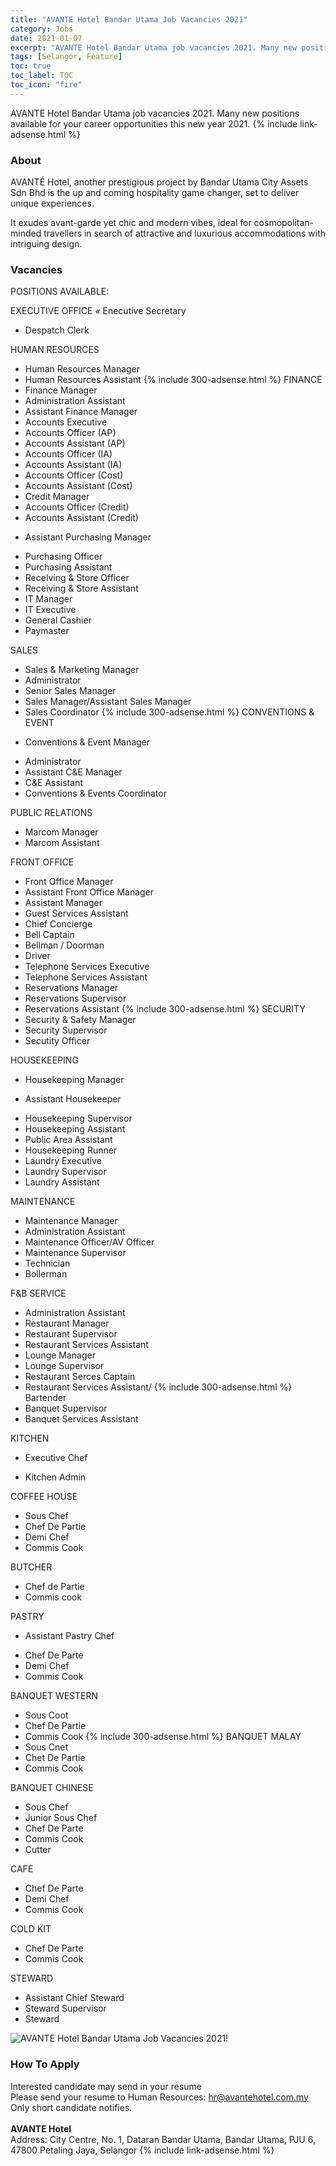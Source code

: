 ```yaml
---
title: "AVANTE Hotel Bandar Utama Job Vacancies 2021" 
category: Jobs 
date: 2021-01-07
excerpt: "AVANTE Hotel Bandar Utama job vacancies 2021. Many new positions available for your career opportunities." 
tags: [Selangor, Feature] 
toc: true 
toc_label: TOC 
toc_icon: "fire" 
--- 
```


AVANTE Hotel Bandar Utama job vacancies 2021. Many new positions available for your career opportunities this new year 2021.
{% include link-adsense.html %} 
### About
AVANTÉ Hotel, another prestigious project by Bandar Utama City Assets Sdn Bhd is the up and coming hospitality game changer, set to deliver unique experiences. 

It exudes avant-garde yet chic and modern vibes, ideal for cosmopolitan-minded travellers in search of attractive and luxurious accommodations with intriguing design. 

### Vacancies
POSITIONS AVAILABLE:

EXECUTIVE OFFICE
*«* Enecutive Secretary
* Despatch Clerk

HUMAN RESOURCES
* Human Resources Manager
* Human Resources Assistant
{% include 300-adsense.html %} 
FINANCE
* Finance Manager
* Administration Assistant
* Assistant Finance Manager
* Accounts Executive
* Accounts Officer (AP}
* Accounts Assistant (AP)
* Accounts Officer (IA)
* Accounts Assistant (IA)
* Accounts Officer (Cost)
* Accounts Assistant (Cost)
* Credit Manager
* Accounts Officer (Credit)
* Accounts Assistant (Credit)
+ Assistant Purchasing Manager
* Purchasing Officer
* Purchasing Assistant
* Recelving & Store Officer
* Receiving & Store Assistant
* IT Manager
* IT Executive
* General Cashier
* Paymaster

SALES
* Sales & Marketing Manager
* Administrator
* Senior Sales Manager
* Sales Manager/Assistant Sales Manager
* Sales Coordinator
{% include 300-adsense.html %} 
CONVENTIONS & EVENT
+ Conventions & Event Manager
* Administrator
* Assistant C&E Manager
* C&E Assistant
* Conventions & Events Coordinator

PUBLIC RELATIONS
* Marcom Manager
* Marcom Assistant

FRONT OFFICE
* Front Office Manager
* Assistant Front Office Manager
* Assistant Manager
* Guest Services Assistant
* Chief Concierge
* Bell Captain
* Bellman / Doorman
* Driver
* Telephone Services Executive
* Telephone Services Assistant
* Reservations Manager
* Reservations Supervisor
* Reservations Assistant
{% include 300-adsense.html %} 
SECURITY
* Security & Safety Manager
* Security Supervisor
* Secutity Officer

HOUSEKEEPING
* Housekeeping Manager
+ Assistant Housekeeper
* Housekeeping Supervisor
* Housekeeping Assistant
* Public Area Assistant
* Housekeeping Runner
* Laundry Executive
* Laundry Supervisor
* Laundry Assistant

MAINTENANCE
* Maintenance Manager
* Administration Assistant
* Maintenance Officer/AV Officer
* Maintenance Supervisor
* Technician
* Bollerman

F&B SERVICE
* Administration Assistant
* Restaurant Manager
* Restaurant Supervisor
* Restaurant Services Assistant
* Lounge Manager
* Lounge Supervisor
* Restaurant Serces Captain
* Restaurant Services Assistant/
{% include 300-adsense.html %} 
Bartender
* Banquet Supervisor
* Banquet Services Assistant

KITCHEN
+ Executive Chef
* Kitchen Admin

COFFEE HOUSE
* Sous Chef
* Chef De Partie
* Demi Chef
* Commis Cook

BUTCHER
* Chef de Partie
* Commis cook

PASTRY
+ Assistant Pastry Chef
* Chef De Parte
* Demi Chef
* Commis Cook

BANQUET WESTERN
* Sous Coot
* Chef De Partie
* Commis Cook
{% include 300-adsense.html %} 
BANQUET MALAY
* Sous Cnet
* Chet De Partie
* Commis Cook

BANQUET CHINESE
* Sous Chef
* Junior Sous Chef
* Chef De Parte
* Commis Cook
* Cutter

CAFE
* Chef De Parte
* Demi Chef
* Commis Cook

COLD KIT
* Chef De Parte
* Commis Cook

STEWARD
* Assistant Chief Steward
* Steward Supervisor
* Steward

![AVANTE Hotel Bandar Utama Job Vacancies 2021!](/assets/images/2021-01/avante-hotel-bandar-utama-jobs-vacancies-2021.jpg "AVANTE Hotel Bandar Utama Job Vacancies 2021")

### How To Apply
Interested candidate may send in your resume<br/>
Please send your resume to Human Resources: hr@avantehotel.com.my
Only short candidate notifies.<br/><br/>
**AVANTE Hotel**<br/>
Address: City Centre, No. 1, Dataran Bandar Utama, Bandar Utama, PJU 6, 47800 Petaling Jaya, Selangor
{% include link-adsense.html %} 